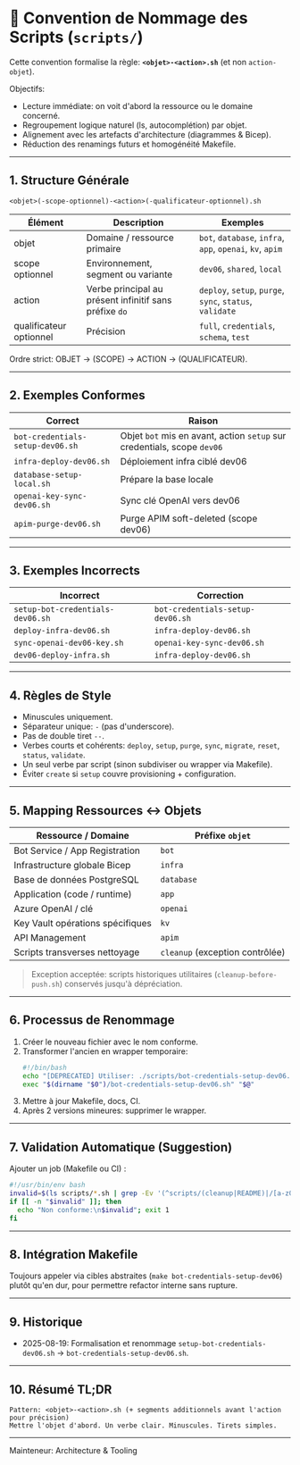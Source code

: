 # 🧷 Convention de Nommage des Scripts (`scripts/`)

Cette convention formalise la règle: **`<objet>-<action>.sh`** (et non `action-objet`).

Objectifs:
- Lecture immédiate: on voit d'abord la ressource ou le domaine concerné.
- Regroupement logique naturel (ls, autocomplétion) par objet.
- Alignement avec les artefacts d'architecture (diagrammes & Bicep).
- Réduction des renamings futurs et homogénéité Makefile.

---
## 1. Structure Générale
```
<objet>(-scope-optionnel)-<action>(-qualificateur-optionnel).sh
```

| Élément | Description | Exemples |
|---------|-------------|----------|
| objet | Domaine / ressource primaire | `bot`, `database`, `infra`, `app`, `openai`, `kv`, `apim` |
| scope optionnel | Environnement, segment ou variante | `dev06`, `shared`, `local` |
| action | Verbe principal au présent infinitif sans préfixe `do` | `deploy`, `setup`, `purge`, `sync`, `status`, `validate` |
| qualificateur optionnel | Précision | `full`, `credentials`, `schema`, `test` |

Ordre strict: OBJET → (SCOPE) → ACTION → (QUALIFICATEUR).

---
## 2. Exemples Conformes
| Correct | Raison |
|---------|-------|
| `bot-credentials-setup-dev06.sh` | Objet `bot` mis en avant, action `setup` sur credentials, scope `dev06` |
| `infra-deploy-dev06.sh` | Déploiement infra ciblé dev06 |
| `database-setup-local.sh` | Prépare la base locale |
| `openai-key-sync-dev06.sh` | Sync clé OpenAI vers dev06 |
| `apim-purge-dev06.sh` | Purge APIM soft-deleted (scope dev06) |

---
## 3. Exemples Incorrects
| Incorrect | Correction |
|-----------|-----------|
| `setup-bot-credentials-dev06.sh` | `bot-credentials-setup-dev06.sh` |
| `deploy-infra-dev06.sh` | `infra-deploy-dev06.sh` |
| `sync-openai-dev06-key.sh` | `openai-key-sync-dev06.sh` |
| `dev06-deploy-infra.sh` | `infra-deploy-dev06.sh` |

---
## 4. Règles de Style
- Minuscules uniquement.
- Séparateur unique: `-` (pas d'underscore).
- Pas de double tiret `--`.
- Verbes courts et cohérents: `deploy`, `setup`, `purge`, `sync`, `migrate`, `reset`, `status`, `validate`.
- Un seul verbe par script (sinon subdiviser ou wrapper via Makefile).
- Éviter `create` si `setup` couvre provisioning + configuration.

---
## 5. Mapping Ressources ↔ Objets
| Ressource / Domaine | Préfixe `objet` |
|---------------------|-----------------|
| Bot Service / App Registration | `bot` |
| Infrastructure globale Bicep | `infra` |
| Base de données PostgreSQL | `database` |
| Application (code / runtime) | `app` |
| Azure OpenAI / clé | `openai` |
| Key Vault opérations spécifiques | `kv` |
| API Management | `apim` |
| Scripts transverses nettoyage | `cleanup` (exception contrôlée) |

> Exception acceptée: scripts historiques utilitaires (`cleanup-before-push.sh`) conservés jusqu'à dépréciation.

---
## 6. Processus de Renommage
1. Créer le nouveau fichier avec le nom conforme.
2. Transformer l'ancien en wrapper temporaire:
   ```bash
   #!/bin/bash
   echo "[DEPRECATED] Utiliser: ./scripts/bot-credentials-setup-dev06.sh" >&2
   exec "$(dirname "$0")/bot-credentials-setup-dev06.sh" "$@"
   ```
3. Mettre à jour Makefile, docs, CI.
4. Après 2 versions mineures: supprimer le wrapper.

---
## 7. Validation Automatique (Suggestion)
Ajouter un job (Makefile ou CI) :
```bash
#!/usr/bin/env bash
invalid=$(ls scripts/*.sh | grep -Ev '(^scripts/(cleanup|README)|/[a-z0-9]+(-[a-z0-9]+)*-[a-z]+(-[a-z0-9]+)*\.sh$)')
if [[ -n "$invalid" ]]; then
  echo "Non conforme:\n$invalid"; exit 1
fi
```

---
## 8. Intégration Makefile
Toujours appeler via cibles abstraites (`make bot-credentials-setup-dev06`) plutôt qu'en dur, pour permettre refactor interne sans rupture.

---
## 9. Historique
- 2025-08-19: Formalisation et renommage `setup-bot-credentials-dev06.sh` → `bot-credentials-setup-dev06.sh`.

---
## 10. Résumé TL;DR
```
Pattern: <objet>-<action>.sh (+ segments additionnels avant l'action pour précision)
Mettre l'objet d'abord. Un verbe clair. Minuscules. Tirets simples.
```

---
Mainteneur: Architecture & Tooling
